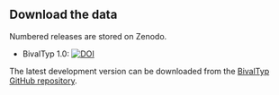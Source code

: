 ## Download the data

Numbered releases are stored on Zenodo.

* BivalTyp 1.0: <a href="https://doi.org/10.5281/zenodo.4279717"><img src="https://zenodo.org/badge/DOI/10.5281/zenodo.4279717.svg" alt="DOI" class="doi"></a>

The latest development version can be downloaded from the [BivalTyp GitHub repository](https://doi.org/10.5281/zenodo.4279717).

